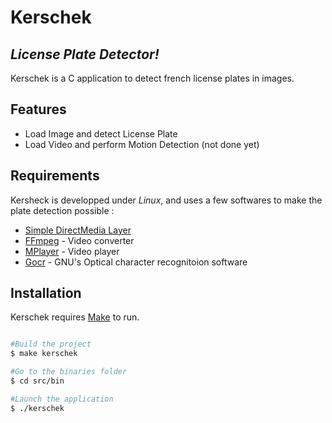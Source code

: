 # Kerschek
## _License Plate Detector!_

Kerschek is a C application to detect french license plates in images.

## Features

- Load Image and detect License Plate
- Load Video and perform Motion Detection (not done yet)

## Requirements

Kersheck is developped under _Linux_, and  uses a few softwares to make the plate detection possible :

- [Simple DirectMedia Layer]
- [FFmpeg] - Video converter
- [MPlayer] - Video player
- [Gocr] - GNU's Optical character recognitoion software

## Installation
Kerschek requires [Make](https://www.gnu.org/software/make/) to run.
```bash

#Build the project
$ make kerschek

#Go to the binaries folder
$ cd src/bin

#Launch the application
$ ./kerschek
```

[//]:#

   [FFmpeg]: <https://ffmpeg.org/>
   [Mplayer]: <https://mplayerhq.hu/>
   [Gocr]: <http://jocr.sourceforge.net/>
   [Simple DirectMedia Layer]: <https://www.libsdl.org/>

